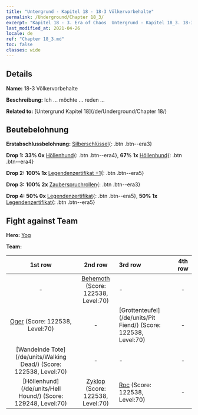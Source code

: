 ```yaml
---
title: "Untergrund - Kapitel 18 - 18-3 Völkervorbehalte"
permalink: /Underground/Chapter 18_3/
excerpt: "Kapitel 18 - 3. Era of Chaos  Untergrund - Kapitel 18_3. 18-3 Völkervorbehalte"
last_modified_at: 2021-04-26
locale: de
ref: "Chapter 18_3.md"
toc: false
classes: wide
---
```


## Details

 **Name:** 18-3 Völkervorbehalte

 **Beschreibung:** Ich ... möchte ... reden ...

 **Related to:** [Untergrund Kapitel 18](/de/Underground/Chapter 18/)

## Beutebelohnung

 **Erstabschlussbelohnung:** [Silberschlüssel](/ItemsDE/con_693/){: .btn .btn--era3}

 **Drop 1:** **33% 0x** [Höllenhund](/ItemsDE/unt_228/){: .btn .btn--era4}, **67% 1x** [Höllenhund](/ItemsDE/unt_228/){: .btn .btn--era4}

 **Drop 2:** **100% 1x** [Legendenzertifikat +1](/ItemsDE/mat_74/){: .btn .btn--era5}

 **Drop 3:** **100% 2x** [Zauberspruchrollen](/ItemsDE/con_694/){: .btn .btn--era3}

 **Drop 4:** **50% 0x** [Legendenzertifikat](/ItemsDE/mat_67/){: .btn .btn--era5}, **50% 1x** [Legendenzertifikat](/ItemsDE/mat_67/){: .btn .btn--era5}


## Fight against Team
 **Hero:** [Yog](/de/heroes/Yog/)

 **Team:**


  | 1st row | 2nd row | 3rd row | 4th row |
  |:----:|:----:|:----|:----:|
  | - | [Behemoth](/de/units/Behemoth/) (Score: 122538, Level:70)  | - | - |
  | [Oger](/de/units/Ogre/) (Score: 122538, Level:70)  | - | [Grottenteufel](/de/units/Pit Fiend/) (Score: 122538, Level:70)  | - |
  | [Wandelnde Tote](/de/units/Walking Dead/) (Score: 122538, Level:70)  | - | - | - |
  | [Höllenhund](/de/units/Hell Hound/) (Score: 129248, Level:70)  | [Zyklop](/de/units/Cyclops/) (Score: 122538, Level:70)  | [Roc](/de/units/Roc/) (Score: 122538, Level:70)  | - |


